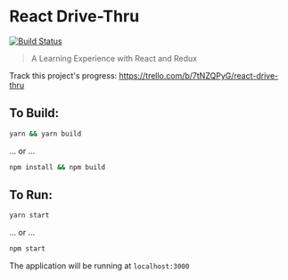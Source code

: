 # React Drive-Thru
[![Build Status](https://travis-ci.org/kgarsjo/react-drive-thru.svg?branch=master)](https://travis-ci.org/kgarsjo/react-drive-thru)

> A Learning Experience with React and Redux

Track this project's progress: https://trello.com/b/7tNZQPyG/react-drive-thru

## To Build:
```bash
yarn && yarn build
```
... or ...
```bash
npm install && npm build
```

## To Run:
```bash
yarn start
```
... or ...
```bash
npm start
```
The application will be running at `localhost:3000`
